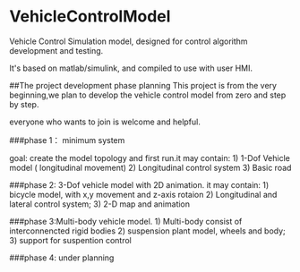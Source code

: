 # VehicleControlModel
Vehicle Control Simulation model, designed for control algorithm development and testing.

It's based on matlab/simulink, and compiled to use with user HMI.


##The project development phase planning
This project is from the very beginning,we plan to develop the vehicle control model from zero and step by step.

everyone who wants to join is welcome and helpful.

###phase 1： minimum system

goal: create the model topology and first run.it may contain:
      1) 1-Dof Vehicle model ( longitudinal movement)
      2) Longitudinal control system
      3) Basic road

###phase 2: 3-Dof vehicle model with 2D animation. it may contain:
      1) bicycle model, with x,y movement and z-axis rotaion
      2) Longitudinal and lateral control system;
      3) 2-D map and animation

###phase 3:Multi-body vehicle model.
      1) Multi-body consist of interconnencted rigid bodies
      2) suspension plant model, wheels and body;
      3) support for suspention control

###phase 4: under planning